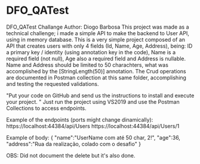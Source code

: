 # DFO_QATest
DFO_QATest Challange
Author: Diogo Barbosa
This project was made as a technical challenge; i made a simple API to make the backend to User API, using in memory database.
This is a very simple project composed of an API that creates users with only 4 fields (Id, Name, Age, Address), being: ID a primary key / identity (using annotation key in the code), Name is a required field (not null), Age also a required field and Address is nullable.
Name and Address should be limited to 50 charachters, what was accomplished by the [StringLength(50)] annotation.
The Crud operations are documented in Postman collection at this same folder, accomplishing and testing the requested validations.

"Put your code on GitHub and send us the instructions to install and execute your project. "
Just run the project using VS2019 and use the Postman Collections to access endpoints.

Example of the endpoints (ports might change dinamically):
https://localhost:44384/api/Users 
https://localhost:44384/api/Users/1 

Example of body: 
{
  "name":"UserName com até 50 char, 2!",
  "age":36,
  "address":"Rua da realização, colado com o desafio"
}

OBS: Did not document the delete but it's also done.
